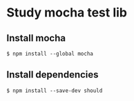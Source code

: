 Study mocha test lib
===

## Install mocha

```shell
$ npm install --global mocha
```

## Install dependencies

```shell
$ npm install --save-dev should
```

